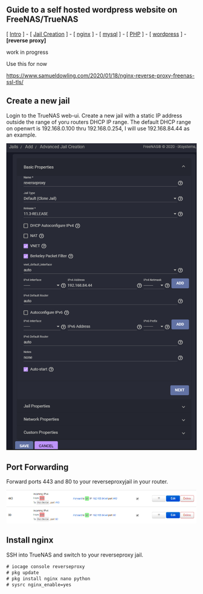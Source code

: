 ## Guide to a self hosted wordpress website on FreeNAS/TrueNAS
[ [Intro](README.md) ] - [ [Jail Creation](1_jail_creation.md) ] - [ [nginx](2_nginx.md) ] - [ [mysql](3_mysql.md) ] - [ [PHP](4_php.md) ] - [ [wordpress](5_wordpress.md) ] - **[reverse proxy]**


work in progress

Use this for now

https://www.samueldowling.com/2020/01/18/nginx-reverse-proxy-freenas-ssl-tls/


## Create a new jail
Login to the TrueNAS web-ui. Create a new jail with a static IP address outside the range of yoru routers DHCP IP range. The default DHCP range on openwrt is 192.168.0.100 thru 192.168.0.254, I will use 192.168.84.44 as an example.

![ReverseProxyJail](images/reverseproxyjail.png)

## Port Forwarding
Forward ports 443 and 80 to your reverseproxyjail in your router.

![ReverseProxyPortForwardRouter](images/reverseproxyportforwardrouter.png)

## Install nginx
SSH into TrueNAS and switch to your reverseproxy jail.
```
# iocage console reverseproxy
# pkg update
# pkg install nginx nano python
# sysrc nginx_enable=yes
```
